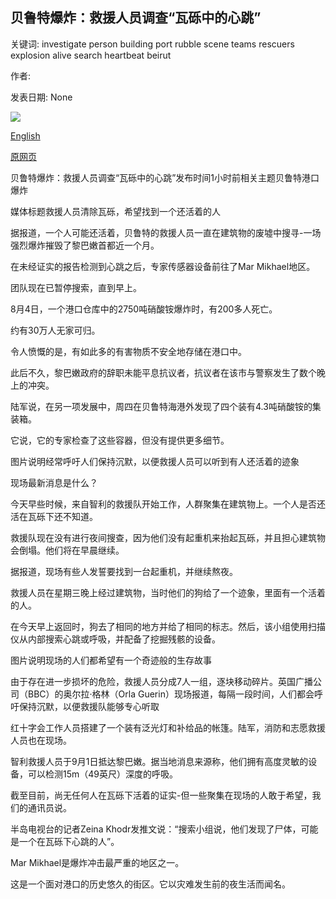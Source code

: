 ## 贝鲁特爆炸：救援人员调查“瓦砾中的心跳”

关键词: investigate person building port rubble scene teams rescuers explosion alive search heartbeat beirut

作者: 

发表日期: None

![](https://ichef.bbci.co.uk/news/1024/branded_news/7D85/production/_114233123_mediaitem114233055.jpg)

[English](Beirut%20explosion%3A%20Rescuers%20investigate%20%E2%80%98heartbeat%20in%20the%20rubble%E2%80%99.md)

[原网页](https://www.bbc.com/news/world-middle-east-54014940)

贝鲁特爆炸：救援人员调查“瓦砾中的心跳”发布时间1小时前相关主题贝鲁特港口爆炸

媒体标题救援人员清除瓦砾，希望找到一个还活着的人

据报道，一个人可能还活着，贝鲁特的救援人员一直在建筑物的废墟中搜寻-一场强烈爆炸摧毁了黎巴嫩首都近一个月。

在未经证实的报告检测到心跳之后，专家传感器设备前往了Mar Mikhael地区。

团队现在已暂停搜索​​，直到早上。

8月4日，一个港口仓库中的2750吨硝酸铵爆炸时，有200多人死亡。

约有30万人无家可归。

令人愤慨的是，有如此多的有害物质不安全地存储在港口中。

此后不久，黎巴嫩政府的辞职未能平息抗议者，抗议者在该市与警察发生了数个晚上的冲突。

陆军说，在另一项发展中，周四在贝鲁特海港外发现了四个装有4.3吨硝酸铵的集装箱。

它说，它的专家检查了这些容器，但没有提供更多细节。

图片说明经常呼吁人们保持沉默，以便救援人员可以听到有人还活着的迹象

现场最新消息是什么？

今天早些时候，来自智利的救援队开始工作，人群聚集在建筑物上。一个人是否还活在瓦砾下还不知道。

救援队现在没有进行夜间搜查，因为他们没有起重机来抬起瓦砾，并且担心建筑物会倒塌。他们将在早晨继续。

据报道，现场有些人发誓要找到一台起重机，并继续熬夜。

救援人员在星期三晚上经过建筑物，当时他们的狗给了一个迹象，里面有一个活着的人。

在今天早上返回时，狗去了相同的地方并给了相同的标志。然后，该小组使用扫描仪从内部搜索心跳或呼吸，并配备了挖掘残骸的设备。

图片说明现场的人们都希望有一个奇迹般的生存故事

由于存在进一步损坏的危险，救援人员分成7人一组，逐块移动碎片。英国广播公司（BBC）的奥尔拉·格林（Orla Guerin）现场报道，每隔一段时间，人们都会呼吁保持沉默，以便救援队能够专心听取

红十字会工作人员搭建了一个装有泛光灯和补给品的帐篷。陆军，消防和志愿救援人员也在现场。

智利救援人员于9月1日抵达黎巴嫩。据当地消息来源称，他们拥有高度灵敏的设备，可以检测15m（49英尺）深度的呼吸。

截至目前，尚无任何人在瓦砾下活着的证实-但一些聚集在现场的人敢于希望，我们的通讯员说。

半岛电视台的记者Zeina Khodr发推文说：“搜索小组说，他们发现了尸体，可能是一个在瓦砾下心跳的人”。

Mar Mikhael是爆炸冲击最严重的地区之一。

这是一个面对港口的历史悠久的街区。它以灾难发生前的夜生活而闻名。